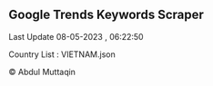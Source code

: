 

## Google Trends Keywords Scraper 
 
Last Update 08-05-2023 , 06:22:50

Country List :
VIETNAM.json



© Abdul Muttaqin 
